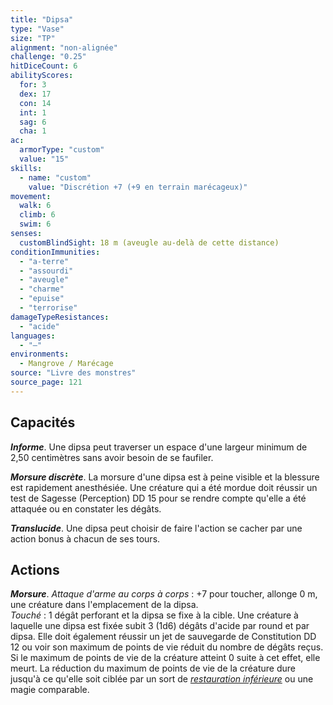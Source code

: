 ```yaml
---
title: "Dipsa"
type: "Vase"
size: "TP"
alignment: "non-alignée"
challenge: "0.25"
hitDiceCount: 6
abilityScores:
  for: 3
  dex: 17
  con: 14
  int: 1
  sag: 6
  cha: 1
ac:
  armorType: "custom"
  value: "15"
skills:
  - name: "custom"
    value: "Discrétion +7 (+9 en terrain marécageux)"
movement:
  walk: 6
  climb: 6
  swim: 6
senses:
  customBlindSight: 18 m (aveugle au-delà de cette distance)
conditionImmunities:
  - "a-terre"
  - "assourdi"
  - "aveugle"
  - "charme"
  - "epuise"
  - "terrorise"
damageTypeResistances:
  - "acide"
languages:
  - "—"
environments:
  - Mangrove / Marécage
source: "Livre des monstres"
source_page: 121
---
```

## Capacités
_**Informe**_. Une dipsa peut traverser un espace d'une largeur minimum de 2,50 centimètres sans avoir besoin de se faufiler.

_**Morsure discrète**_. La morsure d'une dipsa est à peine visible et la blessure est rapidement anesthésiée. Une créature qui a été mordue doit réussir un test de Sagesse (Perception) DD 15 pour se rendre compte qu'elle a été attaquée ou en constater les dégâts.

_**Translucide**_. Une dipsa peut choisir de faire l'action se cacher par une action bonus à chacun de ses tours.

## Actions
_**Morsure**_. _Attaque d'arme au corps à corps_ : +7 pour toucher, allonge 0 m, une créature dans l'emplacement de la dipsa.  
_Touché_ : 1 dégât perforant et la dipsa se fixe à la cible. Une créature à laquelle une dipsa est fixée subit 3 (1d6) dégâts d'acide par round et par dipsa. Elle doit également réussir un jet de sauvegarde de Constitution DD 12 ou voir son maximum de points de vie réduit du nombre de dégâts reçus. Si le maximum de points de vie de la créature atteint 0 suite à cet effet, elle meurt. La réduction du maximum de points de vie de la créature dure jusqu'à ce qu'elle soit ciblée par un sort de [_restauration inférieure_](/grimoire/restauration-inferieure/) ou une magie comparable.
